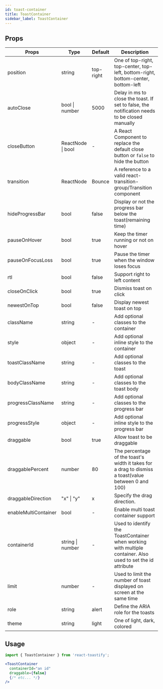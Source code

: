 ```yaml
---
id: toast-container
title: ToastContainer
sidebar_label: ToastContainer
---
```


## Props

| Props                | Type              | Default   | Description                                                                                                 |
| -------------------- | ----------------- | --------- | ----------------------------------------------------------------------------------------------------------- |
| position             | string            | top-right | One of top-right, top-center, top-left, bottom-right, bottom-center, bottom-left                            |
| autoClose            | bool \| number    | 5000      | Delay in ms to close the toast. If set to false, the notification needs to be closed manually               |
| closeButton          | ReactNode \| bool | -         | A React Component to replace the default close button or `false` to hide the button                         |
| transition           | ReactNode         | Bounce    | A reference to a valid react-transition-group/Transition component                                          |
| hideProgressBar      | bool              | false     | Display or not the progress bar below the toast(remaining time)                                             |
| pauseOnHover         | bool              | true      | Keep the timer running or not on hover                                                                      |
| pauseOnFocusLoss     | bool              | true      | Pause the timer when the window loses focus                                                                 |
| rtl                  | bool              | false     | Support right to left content                                                                               |
| closeOnClick         | bool              | true      | Dismiss toast on click                                                                                      |
| newestOnTop          | bool              | false     | Display newest toast on top                                                                                 |
| className            | string            | -         | Add optional classes to the container                                                                       |
| style                | object            | -         | Add optional inline style to the container                                                                  |
| toastClassName       | string            | -         | Add optional classes to the toast                                                                           |
| bodyClassName        | string            | -         | Add optional classes to the toast body                                                                      |
| progressClassName    | string            | -         | Add optional classes to the progress bar                                                                    |
| progressStyle        | object            | -         | Add optional inline style to the progress bar                                                               |
| draggable            | bool              | true      | Allow toast to be draggable                                                                                 |
| draggablePercent     | number            | 80        | The percentage of the toast's width it takes for a drag to dismiss a toast(value between 0 and 100)         |
| draggableDirection   | "x" \| "y"        | x         | Specify the drag direction.                                                                                 |
| enableMultiContainer | bool              | -         | Enable multi toast container support                                                                        |
| containerId          | string \| number  | -         | Used to identify the ToastContainer when working with multiple container. Also used to set the id attribute |
| limit                | number            | -         | Used to limit the number of toast displayed on screen at the same time                                      |
| role                 | string            | alert     | Define the ARIA role for the toasts                                                                         |
| theme                | string            | light     | One of light, dark, colored                                                                                 |

## Usage

```jsx
import { ToastContainer } from 'react-toastify';

<ToastContainer
  containerId="an id"
  draggable={false}
  {/* etc... */}
/>
```

